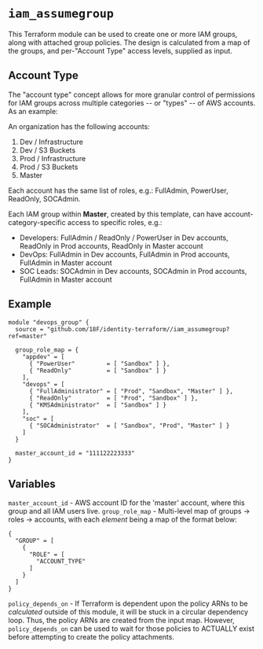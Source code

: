 # `iam_assumegroup`

This Terraform module can be used to create one or more IAM groups, along with attached group policies.
The design is calculated from a map of the groups, and per-"Account Type" access levels, supplied as input.

## Account Type

The "account type" concept allows for more granular control of permissions for IAM groups
across multiple categories -- or "types" -- of AWS accounts. As an example:

An organization has the following accounts:

1. Dev / Infrastructure
2. Dev / S3 Buckets
3. Prod / Infrastructure
4. Prod / S3 Buckets
5. Master

Each account has the same list of roles, e.g.: FullAdmin, PowerUser, ReadOnly, SOCAdmin.

Each IAM group within **Master**, created by this template,
can have account-category-specific access to specific roles, e.g.:

- Developers: FullAdmin / ReadOnly / PowerUser in Dev accounts, ReadOnly in Prod accounts, ReadOnly in Master account
- DevOps: FullAdmin in Dev accounts, FullAdmin in Prod accounts, FullAdmin in Master account
- SOC Leads: SOCAdmin in Dev accounts, SOCAdmin in Prod accounts, FullAdmin in Master account

## Example

```hcl
module "devops_group" {
  source = "github.com/18F/identity-terraform//iam_assumegroup?ref=master"
  
  group_role_map = {
    "appdev" = [
      { "PowerUser"         = [ "Sandbox" ] },
      { "ReadOnly"          = [ "Sandbox" ] }
    ],
    "devops" = [
      { "FullAdministrator" = [ "Prod", "Sandbox", "Master" ] },
      { "ReadOnly"          = [ "Prod", "Sandbox" ] },
      { "KMSAdministrator"  = [ "Sandbox" ] }
    ],
    "soc" = [
      { "SOCAdministrator"  = [ "Sandbox", "Prod", "Master" ] }
    ]
  }

  master_account_id = "111122223333"
}
```

## Variables

`master_account_id` - AWS account ID for the 'master' account, where this group and all IAM users live.
`group_role_map` - Multi-level map of groups -> roles -> accounts, with each *element* being a map of the format below:

```
{
  "GROUP" = [
    {
      "ROLE" = [
        "ACCOUNT_TYPE"
      ]
    }
  ]
}
```
`policy_depends_on` - If Terraform is dependent upon the policy ARNs to be _calculated_ outside of this module,
it will be stuck in a circular dependency loop. Thus, the policy ARNs are created from the input map.
However, `policy_depends_on` can be used to wait for those policies to ACTUALLY exist
before attempting to create the policy attachments.
